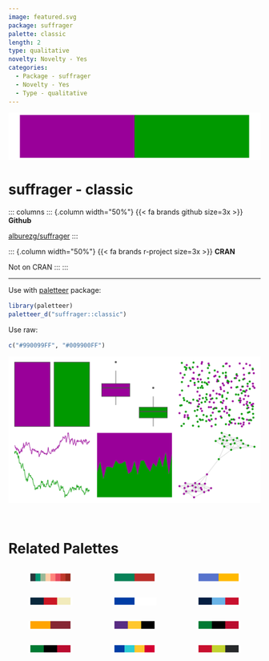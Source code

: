 ```yaml
---
image: featured.svg
package: suffrager
palette: classic
length: 2
type: qualitative
novelty: Novelty - Yes
categories:
  - Package - suffrager
  - Novelty - Yes
  - Type - qualitative
---
```


![](featured.svg)

# suffrager - classic 

::: columns
::: {.column width="50%"}
{{< fa brands github size=3x >}}
**Github**

[alburezg/suffrager](https://github.com/alburezg/suffrager)
:::

::: {.column width="50%"}
{{< fa brands r-project size=3x >}}
**CRAN**

Not on CRAN
:::
:::

<hr> 

Use with [paletteer](https://emilhvitfeldt.github.io/paletteer/) package:

```r
library(paletteer)
paletteer_d("suffrager::classic")
```

Use raw:

```r
c("#990099FF", "#009900FF")
``` 

![](examples.png) 

<br>

# Related Palettes

<div class="list" style="display: grid; grid-template-columns: auto auto auto;"> <figure class="figure">
<a href="../../awtools/a_palette/"> <img src="../../awtools/a_palette/featured.svg" style="width: 100%;" class="figure-img"></a>
</figure> <figure class="figure">
<a href="../../ggthemes/wsj_red_green/"> <img src="../../ggthemes/wsj_red_green/featured.svg" style="width: 100%;" class="figure-img"></a>
</figure> <figure class="figure">
<a href="../../ggsci/alternating_igv/"> <img src="../../ggsci/alternating_igv/featured.svg" style="width: 100%;" class="figure-img"></a>
</figure> <figure class="figure">
<a href="../../futurevisions/atomic_red/"> <img src="../../futurevisions/atomic_red/featured.svg" style="width: 100%;" class="figure-img"></a>
</figure> <figure class="figure">
<a href="../../nbapalettes/huskies/"> <img src="../../nbapalettes/huskies/featured.svg" style="width: 100%;" class="figure-img"></a>
</figure> <figure class="figure">
<a href="../../nbapalettes/hawks_retro/"> <img src="../../nbapalettes/hawks_retro/featured.svg" style="width: 100%;" class="figure-img"></a>
</figure> <figure class="figure">
<a href="../../nbapalettes/pacers_classic/"> <img src="../../nbapalettes/pacers_classic/featured.svg" style="width: 100%;" class="figure-img"></a>
</figure> <figure class="figure">
<a href="../../nbapalettes/lakers/"> <img src="../../nbapalettes/lakers/featured.svg" style="width: 100%;" class="figure-img"></a>
</figure> <figure class="figure">
<a href="../../nbapalettes/bulls_holiday/"> <img src="../../nbapalettes/bulls_holiday/featured.svg" style="width: 100%;" class="figure-img"></a>
</figure> <figure class="figure">
<a href="../../nbapalettes/celtics_europe/"> <img src="../../nbapalettes/celtics_europe/featured.svg" style="width: 100%;" class="figure-img"></a>
</figure> <figure class="figure">
<a href="../../nbapalettes/warriors_city2/"> <img src="../../nbapalettes/warriors_city2/featured.svg" style="width: 100%;" class="figure-img"></a>
</figure> <figure class="figure">
<a href="../../nbapalettes/hawks_statement/"> <img src="../../nbapalettes/hawks_statement/featured.svg" style="width: 100%;" class="figure-img"></a>
</figure> 
</div>
